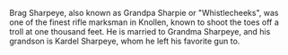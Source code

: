 Brag Sharpeye, also known as Grandpa Sharpie or "Whistlecheeks", was one of the finest rifle marksman in Knollen, known to shoot the toes off a troll at one thousand feet. He is married to Grandma Sharpeye, and his grandson is Kardel Sharpeye, whom he left his favorite gun to.
